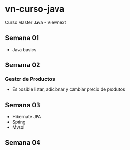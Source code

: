 # vn-curso-java
Curso Master Java - Viewnext

## Semana 01
- Java basics

## Semana 02
### Gestor de Productos
- Es posible listar, adicionar y cambiar precio de produtos

## Semana 03 
- Hibernate JPA
- Spring 
- Mysql

## Semana 04
